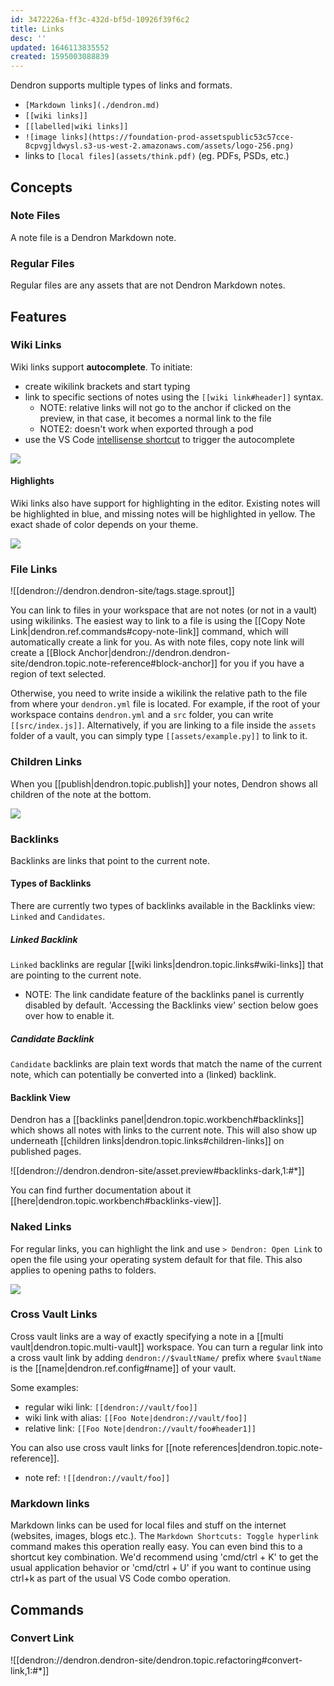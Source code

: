 ```yaml
---
id: 3472226a-ff3c-432d-bf5d-10926f39f6c2
title: Links
desc: ''
updated: 1646113835552
created: 1595003088839
---
```


Dendron supports multiple types of links and formats.

- `[Markdown links](./dendron.md)`
- `[[wiki links]]`
- `[[labelled|wiki links]]`
- `![image links](https://foundation-prod-assetspublic53c57cce-8cpvgjldwysl.s3-us-west-2.amazonaws.com/assets/logo-256.png)`
- links to `[local files](assets/think.pdf)` (eg. PDFs, PSDs, etc.)

## Concepts

### Note Files

A note file is a Dendron Markdown note.

### Regular Files

Regular files are any assets that are not Dendron Markdown notes. 

## Features

### Wiki Links

Wiki links support **autocomplete**. To initiate:

- create wikilink brackets and start typing
- link to specific sections of notes using the `[[wiki link#header]]` syntax.
  - NOTE: relative links will not go to the anchor if clicked on the preview, in that case, it becomes a normal link to the file
  - NOTE2: doesn't work when exported through a pod
- use the VS Code [intellisense shortcut](https://code.visualstudio.com/docs/editor/intellisense#_key-bindings) to trigger the autocomplete

![](https://foundation-prod-assetspublic53c57cce-8cpvgjldwysl.s3-us-west-2.amazonaws.com/assets/images/links-autocomplete.gif)

#### Highlights

Wiki links also have support for highlighting in the editor. Existing notes will be highlighted in blue, and missing notes will be highlighted in yellow. The exact shade of color depends on your theme.

![](https://i.imgur.com/aBcgyZX.png)

### File Links

![[dendron://dendron.dendron-site/tags.stage.sprout]]

You can link to files in your workspace that are not notes (or not in a vault) using wikilinks. The
easiest way to link to a file is using the [[Copy Note Link|dendron.ref.commands#copy-note-link]]
command, which will automatically create a link for you. As with note files, copy note link
will create a [[Block Anchor|dendron://dendron.dendron-site/dendron.topic.note-reference#block-anchor]] for you if you have a region of text selected.

Otherwise, you need to write inside a wikilink the relative path to the file
from where your `dendron.yml` file is located. For example, if the root of your
workspace contains `dendron.yml` and a `src` folder, you can write
`[[src/index.js]]`. Alternatively, if you are linking to a file inside the
`assets` folder of a vault, you can simply type `[[assets/example.py]]` to link to it.

### Children Links

When you [[publish|dendron.topic.publish]] your notes, Dendron shows all children of the note at the bottom.

![](https://foundation-prod-assetspublic53c57cce-8cpvgjldwysl.s3-us-west-2.amazonaws.com/assets/images/Quickstart_-_Dendron.jpg)

### Backlinks

Backlinks are links that point to the current note. 

#### Types of Backlinks
There are currently two types of backlinks available in the Backlinks view: `Linked` and `Candidates`. 

##### Linked Backlink
`Linked` backlinks are regular [[wiki links|dendron.topic.links#wiki-links]] that are pointing to the current note.

- NOTE: The link candidate feature of the backlinks panel is currently disabled by default. 'Accessing the Backlinks view' section below goes over how to enable it.

##### Candidate Backlink
`Candidate` backlinks are plain text words that match the name of the current note, which can potentially be converted into a (linked) backlink.

#### Backlink View

Dendron has a [[backlinks panel|dendron.topic.workbench#backlinks]] which shows all notes with links to the current note. This will also show up underneath [[children links|dendron.topic.links#children-links]] on published pages.

![[dendron://dendron.dendron-site/asset.preview#backlinks-dark,1:#*]]

You can find further documentation about it [[here|dendron.topic.workbench#backlinks-view]].

### Naked Links

For regular links, you can highlight the link and use `> Dendron: Open Link` to open the file using your operating system default for that file. This also applies to opening paths to folders.

<a href="https://www.loom.com/share/01250485e20a4cdca2a053dd6047ac68"><img src="https://cdn.loom.com/sessions/thumbnails/01250485e20a4cdca2a053dd6047ac68-with-play.gif"> </a>

### Cross Vault Links

Cross vault links are a way of exactly specifying a note in a [[multi vault|dendron.topic.multi-vault]] workspace. You can turn a regular link into a cross vault link by adding `dendron://$vaultName/` prefix where `$vaultName` is the [[name|dendron.ref.config#name]] of your vault.

Some examples:

- regular wiki link: `[[dendron://vault/foo]]`
- wiki link with alias: `[[Foo Note|dendron://vault/foo]]`
- relative link: `[[Foo Note|dendron://vault/foo#header1]]`

You can also use cross vault links for [[note references|dendron.topic.note-reference]].

- note ref: `![[dendron://vault/foo]]`

### Markdown links

Markdown links can be used for local files and stuff on the internet (websites, images, blogs etc.). The `Markdown Shortcuts: Toggle hyperlink` command makes this operation really easy. You can even bind this to a shortcut key combination. We'd recommend using 'cmd/ctrl + K' to get the usual application behavior or 'cmd/ctrl + U' if you want to continue using ctrl+k as part of the usual VS Code combo operation.


## Commands

### Convert Link

![[dendron://dendron.dendron-site/dendron.topic.refactoring#convert-link,1:#*]]



